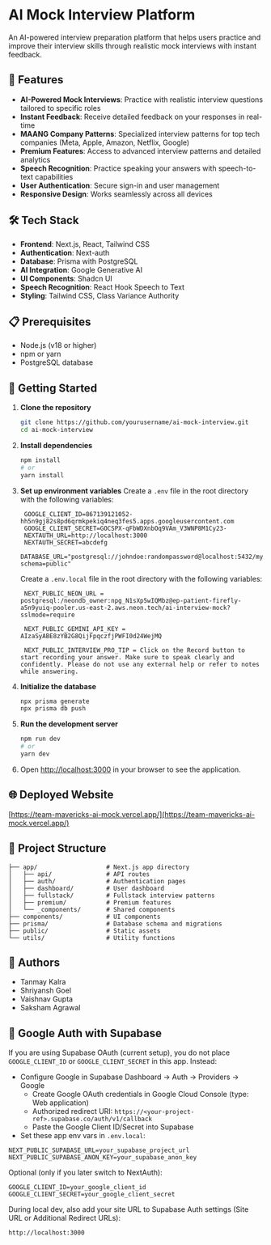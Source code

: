 # AI Mock Interview Platform

An AI-powered interview preparation platform that helps users practice and improve their interview skills through realistic mock interviews with instant feedback.

## 🚀 Features

- **AI-Powered Mock Interviews**: Practice with realistic interview questions tailored to specific roles
- **Instant Feedback**: Receive detailed feedback on your responses in real-time
- **MAANG Company Patterns**: Specialized interview patterns for top tech companies (Meta, Apple, Amazon, Netflix, Google)
- **Premium Features**: Access to advanced interview patterns and detailed analytics
- **Speech Recognition**: Practice speaking your answers with speech-to-text capabilities
- **User Authentication**: Secure sign-in and user management
- **Responsive Design**: Works seamlessly across all devices

## 🛠️ Tech Stack

- **Frontend**: Next.js, React, Tailwind CSS
- **Authentication**: Next-auth
- **Database**: Prisma with PostgreSQL
- **AI Integration**: Google Generative AI
- **UI Components**: Shadcn UI
- **Speech Recognition**: React Hook Speech to Text
- **Styling**: Tailwind CSS, Class Variance Authority

## 📋 Prerequisites

- Node.js (v18 or higher)
- npm or yarn
- PostgreSQL database

## 🚀 Getting Started

1. **Clone the repository**
   ```bash
   git clone https://github.com/yourusername/ai-mock-interview.git
   cd ai-mock-interview
   ```

2. **Install dependencies**
   ```bash
   npm install
   # or
   yarn install
   ```

3. **Set up environment variables**
   Create a `.env` file in the root directory with the following variables:
   ```
    GOOGLE_CLIENT_ID=867139121052-hh5n9gj82s8pd6qrmkpekiq4neq3fes5.apps.googleusercontent.com
    GOOGLE_CLIENT_SECRET=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
    NEXTAUTH_URL=http://localhost:3000
    NEXTAUTH_SECRET=abcdefg
    DATABASE_URL="postgresql://johndoe:randompassword@localhost:5432/mydb?schema=public"
   ```

   Create a `.env.local` file in the root directory with the following variables:
   ```
    NEXT_PUBLIC_NEON_URL = postgresql:/neondb_owner:npg_N1sXp5wIQMbz@ep-patient-firefly-a5n9yuiq-pooler.us-east-2.aws.neon.tech/ai-interview-mock?sslmode=require

    NEXT_PUBLIC_GEMINI_API_KEY = AIzaSyABE8zYB2G8QijFpqczfjPWFI0d24WejMQ

    NEXT_PUBLIC_INTERVIEW_PRO_TIP = Click on the Record button to start recording your answer. Make sure to speak clearly and confidently. Please do not use any external help or refer to notes while answering.
   ```

4. **Initialize the database**
   ```bash
   npx prisma generate
   npx prisma db push
   ```

5. **Run the development server**
   ```bash
   npm run dev
   # or
   yarn dev
   ```

6. Open [http://localhost:3000](http://localhost:3000) in your browser to see the application.

## 🌐 Deployed Website
 [https://team-mavericks-ai-mock.vercel.app/](https://team-mavericks-ai-mock.vercel.app/)

## 📁 Project Structure

```
├── app/                   # Next.js app directory
│   ├── api/               # API routes
│   ├── auth/              # Authentication pages
│   ├── dashboard/         # User dashboard
│   ├── fullstack/         # Fullstack interview patterns
│   ├── premium/           # Premium features
│   └── _components/       # Shared components
├── components/            # UI components
├── prisma/                # Database schema and migrations
├── public/                # Static assets
└── utils/                 # Utility functions
```

## 👥 Authors

- Tanmay Kalra
- Shriyansh Goel
- Vaishnav Gupta
- Saksham Agrawal

## 🔐 Google Auth with Supabase

If you are using Supabase OAuth (current setup), you do not place `GOOGLE_CLIENT_ID` or `GOOGLE_CLIENT_SECRET` in this app. Instead:

- Configure Google in Supabase Dashboard → Auth → Providers → Google
  - Create Google OAuth credentials in Google Cloud Console (type: Web application)
  - Authorized redirect URI: `https://<your-project-ref>.supabase.co/auth/v1/callback`
  - Paste the Google Client ID/Secret into Supabase
- Set these app env vars in `.env.local`:

```env
NEXT_PUBLIC_SUPABASE_URL=your_supabase_project_url
NEXT_PUBLIC_SUPABASE_ANON_KEY=your_supabase_anon_key
```

Optional (only if you later switch to NextAuth):

```env
GOOGLE_CLIENT_ID=your_google_client_id
GOOGLE_CLIENT_SECRET=your_google_client_secret
```

During local dev, also add your site URL to Supabase Auth settings (Site URL or Additional Redirect URLs):

```
http://localhost:3000
```